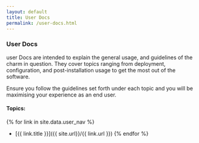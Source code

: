 ```yaml
---
layout: default
title: User Docs
permalink: /user-docs.html
---
```


### User Docs

user Docs are intended to explain the general usage, and guidelines of the charm in question.
They cover topics ranging from deployment, configuration, and post-installation usage to get
the most out of the software.

Ensure you follow the guidelines set forth under each topic and you will be maximising your
experience as an end user.

#### Topics:
{% for link in site.data.user_nav %}
  - [{{ link.title }}]({{ site.url}}/{{ link.url }})
{% endfor %}
